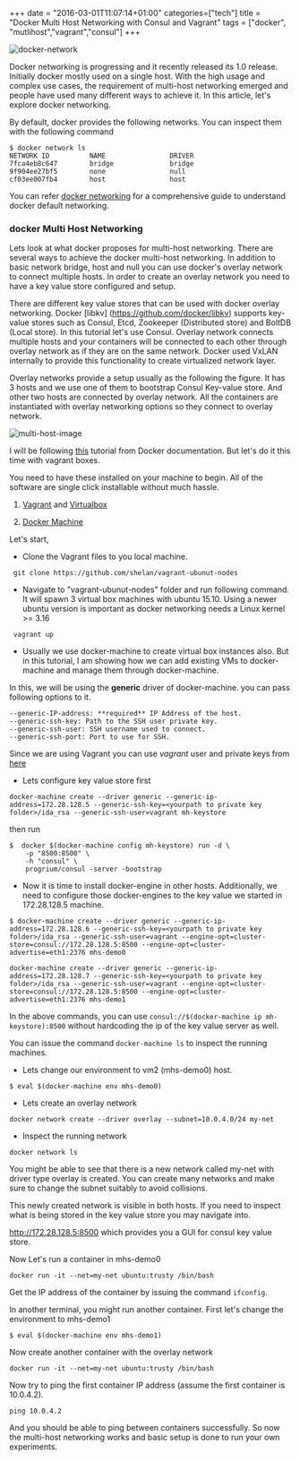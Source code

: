 +++
date = "2016-03-01T11:07:14+01:00"
categories=["tech"]
title = "Docker Multi Host Networking with Consul and Vagrant"
tags = ["docker", "mutlihost","vagrant","consul"]
+++

<img src="/images/docker-network.jpg" alt="docker-network" class="img-rounded img-responsive">

Docker networking is progressing and it recently released its 1.0 release. Initially docker mostly used on a single host. With the high usage and complex use cases, the requirement of multi-host networking emerged and people have used many different ways to achieve it. In this article, let's explore docker networking.

By default, docker provides the following networks. You can inspect them with the following command

```
$ docker network ls
NETWORK ID          NAME                DRIVER
7fca4eb8c647        bridge              bridge
9f904ee27bf5        none                null
cf03ee007fb4        host                host
```

You can refer [docker networking](https://docs.docker.com/engine/userguide/networking/dockernetworks/) for a comprehensive guide to understand docker default networking.



### docker Multi Host Networking

Lets look at what docker proposes for multi-host networking. There are several ways to achieve the docker multi-host networking. In addition to basic network bridge, host and null you can use docker's overlay network to connect multiple hosts. In order to create an overlay network you need to have a key value store configured and setup. 

There are different key value stores that can be used with docker overlay networking. Docker [libkv] (https://github.com/docker/libkv) supports key-value stores such as Consul, Etcd, Zookeeper (Distributed store) and BoltDB (Local store). In this tutorial let's use Consul. Overlay network connects multiple hosts and your containers will be connected to each other through overlay network as if they are on the same network. Docker used VxLAN internally to provide this functionality to create virtualized network layer.

Overlay networks provide a setup usually as the following the figure. It has 3 hosts and we use one of them to bootstrap Consul Key-value store. And other two hosts are connected by overlay network. All the containers are instantiated with overlay networking options so they connect to overlay network.

<img src="/images/multi-host.png" alt="multi-host-image" class="img-rounded img-responsive">

I will be following [this](https://docs.docker.com/engine/userguide/networking/get-started-overlay/) tutorial from Docker documentation. But let's do it this time with vagrant boxes. 

You need to have these installed on your machine to begin. All of the software are single click installable without much hassle.

1) [Vagrant](https://www.vagrantup.com/downloads.html) and [Virtualbox](https://www.virtualbox.org/wiki/Downloads)

2) [Docker Machine](https://docs.docker.com/machine/install-machine/)

Let's start,

* Clone the Vagrant files to you local machine.

``` git clone https://github.com/shelan/vagrant-ubunut-nodes```

* Navigate to "vagrant-ubunut-nodes" folder and run following command. It will spawn 3 virtual box machines with ubuntu 15.10. Using a newer ubuntu version is important as docker networking needs a Linux kernel >= 3.16

``` vagrant up```

* Usually we use docker-machine to create virtual box instances also. But in this tutorial, I am showing how we can add existing VMs to docker-machine and manage them through docker-machine.

In this, we will be using the **generic** driver of docker-machine. you can pass following options to it.

```
--generic-IP-address: **required** IP Address of the host.
--generic-ssh-key: Path to the SSH user private key.
--generic-ssh-user: SSH username used to connect.
--generic-ssh-port: Port to use for SSH.
```

Since we are using Vagrant you can use *vagrant* user and private keys from [here](https://github.com/mitchellh/vagrant/tree/master/keys)

* Lets configure key value store first

```docker-machine create --driver generic --generic-ip-address=172.28.128.5 --generic-ssh-key=<yourpath to private key folder>/ida_rsa --generic-ssh-user=vagrant mh-keystore ```

then run

```
$  docker $(docker-machine config mh-keystore) run -d \
    -p "8500:8500" \
    -h "consul" \
    progrium/consul -server -bootstrap
```

  * Now it is time to install docker-engine in other hosts. Additionally, we need to configure those docker-engines to the key value we started in 172.28.128.5 machine.

```
$ docker-machine create --driver generic --generic-ip-address=172.28.128.6 --generic-ssh-key=<yourpath to private key folder>/ida_rsa --generic-ssh-user=vagrant --engine-opt=cluster-store=consul://172.28.128.5:8500 --engine-opt=cluster-advertise=eth1:2376 mhs-demo0
```

```
docker-machine create --driver generic --generic-ip-address=172.28.128.7 --generic-ssh-key=<yourpath to private key folder>/ida_rsa --generic-ssh-user=vagrant --engine-opt=cluster-store=consul://172.28.128.5:8500 --engine-opt=cluster-advertise=eth1:2376 mhs-demo1
```

In the above commands, you can use ```consul://$(docker-machine ip mh-keystore):8500``` without hardcoding the ip of the key value server as well.

You can issue the command ```docker-machine ls``` to inspect the running machines.



* Lets change our environment to vm2 (mhs-demo0) host.

```
$ eval $(docker-machine env mhs-demo0)
```

*  Lets create an overlay network
```
docker network create --driver overlay --subnet=10.0.4.0/24 my-net
```

* Inspect the running network 

```
docker network ls
```

You might be able to see that there is a new network called my-net with driver type overlay is created. You can create many networks and make sure to change the subnet suitably to avoid collisions.

This newly created network is visible in both hosts. If you need to inspect what is being stored in the key value store you may navigate into.

http://172.28.128.5:8500 which provides you a GUI for consul key value store.


Now Let's run a container in mhs-demo0

``` 
docker run -it --net=my-net ubuntu:trusty /bin/bash
```

Get the IP address of the container by issuing the command ```ifconfig```.

In another terminal, you might run another container. First let's change the environment to mhs-demo1

```
$ eval $(docker-machine env mhs-demo1)
```

Now create another container with the overlay network

``` 
docker run -it --net=my-net ubuntu:trusty /bin/bash
```

Now try to ping the first container IP address (assume the first container is 10.0.4.2).

```
ping 10.0.4.2
```

And you should be able to ping between containers successfully. So now the multi-host networking works and basic setup is done to run your own experiments.

